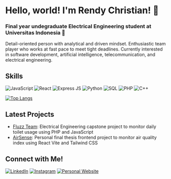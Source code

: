 # Hello, world! I'm Rendy Christian! 👋

### Final year undegraduate Electrical Engineering student at Universitas Indonesia 🌿
Detail-oriented person with analytical and driven mindset. Enthusiastic team player who works at fast pace to meet tight deadlines. Currently interested in software development, artificial intelligence, telecommunication, and electrical engineering.

## Skills
![JavaScript](https://img.shields.io/badge/JavaScript-Proficient-yellow) ![React](https://img.shields.io/badge/React-Intermediate-blue) ![Express JS](https://img.shields.io/badge/Express%20JS-Intermediate-green) ![Python](https://img.shields.io/badge/Python-Intermediate-blue) ![SQL](https://img.shields.io/badge/SQL-Intermediate-orange) ![PHP](https://img.shields.io/badge/PHP-Beginner-red) ![C++](https://img.shields.io/badge/C++-Proficient-purple)

[![Top Langs](https://github-readme-stats.vercel.app/api/top-langs/?username=rendychristiann&layout=compact&theme=radical)](https://github.com/anuraghazra/github-readme-stats)

## Latest Projects
- [Fluzz Team](https://github.com/rendychristiann/toilet-monitoring-system): Electrical Engineering capstone project to monitor daily toilet usage using PHP and JavaScript
- [AirSense](https://github.com/rendychristiann/airsense): Personal final thesis frontend project to monitor air quality index using React Vite and Tailwind CSS

## Connect with Me!
[![LinkedIn](https://img.shields.io/badge/LinkedIn-Connect-blue?logo=linkedin&style=flat-square&logoColor=white)](https://www.linkedin.com/in/rendy-christian-siahaan/) [![Instagram](https://img.shields.io/badge/Instagram-Follow-red?logo=instagram&style=flat-square&logoColor=white)](https://www.instagram.com/rendychristian_/) [![Personal Website](https://img.shields.io/badge/Website-Visit-blue?logo=web)](https://rendychristiann.github.io/portfolio-rendy/)

